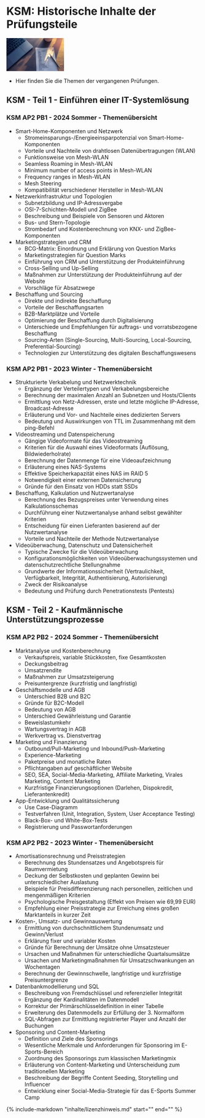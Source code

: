 # KSM: Historische Inhalte der Prüfungsteile

![Kapitelbild](bilder/02_kapitelbild.jpg)

-  Hier finden Sie die Themen der vergangenen Prüfungen.

## KSM - Teil 1 - Einführen einer IT-Systemlösung

### KSM AP2 PB1 - 2024 Sommer - Themenübersicht

- Smart-Home-Komponenten und Netzwerk
    - Stromeinsparungs-/Energieeinsparpotenzial von Smart-Home-Komponenten
    - Vorteile und Nachteile von drahtlosen Datenübertragungen (WLAN)
    - Funktionsweise von Mesh-WLAN
    - Seamless Roaming in Mesh-WLAN
    - Minimum number of access points in Mesh-WLAN
    - Frequency ranges in Mesh-WLAN
    - Mesh Steering
    - Kompatibilität verschiedener Hersteller in Mesh-WLAN
- Netzwerkinfrastruktur und Topologien
    - Subnetzbildung und IP-Adressvergabe
    - OSI-7-Schichten-Modell und ZigBee
    - Beschreibung und Beispiele von Sensoren und Aktoren
    - Bus- und Stern-Topologie
    - Strombedarf und Kostenberechnung von KNX- und ZigBee-Komponenten
- Marketingstrategien und CRM
    - BCG-Matrix: Einordnung und Erklärung von Question Marks
    - Marketingstrategien für Question Marks
    - Einführung von CRM und Unterstützung der Produkteinführung
    - Cross-Selling und Up-Selling
    - Maßnahmen zur Unterstützung der Produkteinführung auf der Website
    - Vorschläge für Absatzwege
- Beschaffung und Sourcing
    - Direkte und indirekte Beschaffung
    - Vorteile der Beschaffungsarten
    - B2B-Marktplätze und Vorteile
    - Optimierung der Beschaffung durch Digitalisierung
    - Unterschiede und Empfehlungen für auftrags- und vorratsbezogene Beschaffung
    - Sourcing-Arten (Single-Sourcing, Multi-Sourcing, Local-Sourcing, Preferential-Sourcing)
    - Technologien zur Unterstützung des digitalen Beschaffungswesens

### KSM AP2 PB1 - 2023 Winter - Themenübersicht

- Strukturierte Verkabelung und Netzwerktechnik
    - Ergänzung der Verteilertypen und Verkabelungsbereiche
    - Berechnung der maximalen Anzahl an Subnetzen und Hosts/Clients
    - Ermittlung von Netz-Adressen, erste und letzte mögliche IP-Adresse, Broadcast-Adresse
    - Erläuterung und Vor- und Nachteile eines dedizierten Servers
    - Bedeutung und Auswirkungen von TTL im Zusammenhang mit dem ping-Befehl
- Videostreaming und Datenspeicherung
    - Gängige Videoformate für das Videostreaming
    - Kriterien für die Auswahl eines Videoformats (Auflösung, Bildwiederholrate)
    - Berechnung der Datenmenge für eine Videoaufzeichnung
    - Erläuterung eines NAS-Systems
    - Effektive Speicherkapazität eines NAS im RAID 5
    - Notwendigkeit einer externen Datensicherung
    - Gründe für den Einsatz von HDDs statt SSDs
- Beschaffung, Kalkulation und Nutzwertanalyse
    - Berechnung des Bezugspreises unter Verwendung eines Kalkulationsschemas
    - Durchführung einer Nutzwertanalyse anhand selbst gewählter Kriterien
    - Entscheidung für einen Lieferanten basierend auf der Nutzwertanalyse
    - Vorteile und Nachteile der Methode Nutzwertanalyse
- Videoüberwachung, Datenschutz und Datensicherheit
    - Typische Zwecke für die Videoüberwachung
    - Konfigurationsmöglichkeiten von Videoüberwachungssystemen und datenschutzrechtliche Stellungnahme
    - Grundwerte der Informationssicherheit (Vertraulichkeit, Verfügbarkeit, Integrität, Authentisierung, Autorisierung)
    - Zweck der Risikoanalyse
    - Bedeutung und Prüfung durch Penetrationstests (Pentests)

## KSM - Teil 2 - Kaufmännische Unterstützungsprozesse

### KSM AP2 PB2 - 2024 Sommer - Themenübersicht

- Marktanalyse und Kostenberechnung
    - Verkaufspreis, variable Stückkosten, fixe Gesamtkosten
    - Deckungsbeitrag
    - Umsatzrendite
    - Maßnahmen zur Umsatzsteigerung
    - Preisuntergrenze (kurzfristig und langfristig)
- Geschäftsmodelle und AGB
    - Unterschied B2B und B2C
    - Gründe für B2C-Modell
    - Bedeutung von AGB
    - Unterschied Gewährleistung und Garantie
    - Beweislastumkehr
    - Wartungsvertrag in AGB
    - Werkvertrag vs. Dienstvertrag
- Marketing und Finanzierung
    - Outbound/Pull-Marketing und Inbound/Push-Marketing
    - Experience-Marketing
    - Paketpreise und monatliche Raten
    - Pflichtangaben auf geschäftlicher Website
    - SEO, SEA, Social-Media-Marketing, Affiliate Marketing, Virales Marketing, Content Marketing
    - Kurzfristige Finanzierungsoptionen (Darlehen, Dispokredit, Lieferantenkredit)
- App-Entwicklung und Qualitätssicherung
    - Use Case-Diagramm
    - Testverfahren (Unit, Integration, System, User Acceptance Testing)
    - Black-Box- und White-Box-Tests
    - Registrierung und Passwortanforderungen
 
### KSM AP2 PB2 - 2023 Winter - Themenübersicht

- Amortisationsrechnung und Preisstrategien
    - Berechnung des Stundensatzes und Angebotspreis für Raumvermietung
    - Deckung der Selbstkosten und geplanten Gewinn bei unterschiedlicher Auslastung
    - Beispiele für Preisdifferenzierung nach personellen, zeitlichen und mengenmäßigen Kriterien
    - Psychologische Preisgestaltung (Effekt von Preisen wie 69,99 EUR)
    - Empfehlung einer Preisstrategie zur Erreichung eines großen Marktanteils in kurzer Zeit
- Kosten-, Umsatz- und Gewinnauswertung
    - Ermittlung von durchschnittlichem Stundenumsatz und Gewinn/Verlust
    - Erklärung fixer und variabler Kosten
    - Gründe für Berechnung der Umsätze ohne Umsatzsteuer
    - Ursachen und Maßnahmen für unterschiedliche Quartalsumsätze
    - Ursachen und Marketingmaßnahmen für Umsatzschwankungen an Wochentagen
    - Berechnung der Gewinnschwelle, langfristige und kurzfristige Preisuntergrenze
- Datenbankmodellierung und SQL
    - Beschreibung von Fremdschlüssel und referenzieller Integrität
    - Ergänzung der Kardinalitäten im Datenmodell
    - Korrektur der Primärschlüsseldefinition in einer Tabelle
    - Erweiterung des Datenmodells zur Erfüllung der 3. Normalform
    - SQL-Abfragen zur Ermittlung registrierter Player und Anzahl der Buchungen
- Sponsoring und Content-Marketing
    - Definition und Ziele des Sponsorings
    - Wesentliche Merkmale und Anforderungen für Sponsoring im E-Sports-Bereich
    - Zuordnung des Sponsorings zum klassischen Marketingmix
    - Erläuterung von Content-Marketing und Unterscheidung zum traditionellen Marketing
    - Beschreibung der Begriffe Content Seeding, Storytelling und Influencer
    - Entwicklung einer Social-Media-Strategie für das E-Sports Summer Camp

{%
   include-markdown "inhalte/lizenzhinweis.md"
   start="<!--include-start-->"
   end="<!--include-end-->"
%}